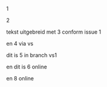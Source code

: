 1

2

tekst uitgebreid met 3 conform issue 1

en 4 via vs

dit is 5 in branch vs1

en dit is 6 online

en 8 online
